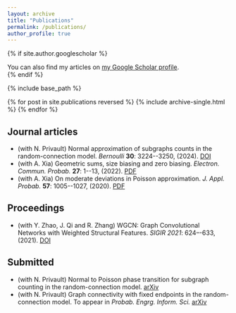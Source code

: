 ```yaml
---
layout: archive
title: "Publications"
permalink: /publications/
author_profile: true
---
```


{% if site.author.googlescholar %}
  <div class="wordwrap">You can also find my articles on <a href="https://scholar.google.com/citations?user=en_NRKkAAAAJ&hl=en&oi=ao">my Google Scholar profile</a>.</div>
{% endif %}

{% include base_path %}

{% for post in site.publications reversed %}
  {% include archive-single.html %}
{% endfor %}
## Journal articles
  * (with N. Privault) Normal approximation of subgraphs counts in the random-connection model. *Bernoulli* __30__: 3224--3250, (2024). [DOI](https://doi.org/10.3150/23-BEJ1712)
  * (with A. Xia) Geometric sums, size biasing and zero biasing. *Electron. Commun. Probab.* __27__: 1--13, (2022). [PDF](../_publications/22-ECP462.pdf)
  * (with A. Xia) On moderate deviations in Poisson approximation. *J. Appl. Probab.* __57__: 1005--1027, (2020). [PDF](../_publications/on_moderate_deviations_in_poisson_approximation.pdf)

## Proceedings
  * (with Y. Zhao, J. Qi and R. Zhang) WGCN: Graph Convolutional Networks with Weighted Structural Features. *SIGIR 2021*: 624–-633, (2021). [DOI](https://dl.acm.org/doi/10.1145/3404835.3462834)

## Submitted
  * (with N. Privault) Normal to Poisson phase transition for subgraph counting in the random-connection model. [arXiv](https://arxiv.org/abs/2409.16222)
  * (with N. Privault) Graph connectivity with fixed endpoints in the random-connection model. To appear in *Probab. Engrg. Inform. Sci.* [arXiv](https://arxiv.org/abs/2312.12745)
